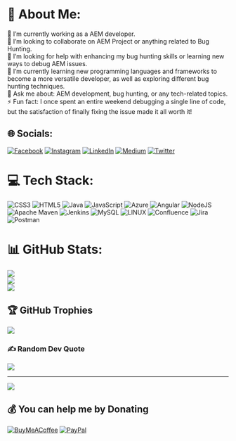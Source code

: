 # 💫 About Me:
🔭 I’m currently working as a AEM developer.<br>👯 I’m looking to collaborate on AEM Project or anything related to Bug Hunting.<br>🤝 I’m looking for help with enhancing my bug hunting skills or learning new ways to debug AEM issues.<br>🌱 I’m currently learning new programming languages and frameworks to become a more versatile developer, as well as exploring different bug hunting techniques.<br>💬 Ask me about: AEM development, bug hunting, or any tech-related topics.<br>⚡ Fun fact: I once spent an entire weekend debugging a single line of code, but the satisfaction of finally fixing the issue made it all worth it!


## 🌐 Socials:
[![Facebook](https://img.shields.io/badge/Facebook-%231877F2.svg?logo=Facebook&logoColor=white)](https://facebook.com/nandheswara) [![Instagram](https://img.shields.io/badge/Instagram-%23E4405F.svg?logo=Instagram&logoColor=white)](https://instagram.com/nandheswara) [![LinkedIn](https://img.shields.io/badge/LinkedIn-%230077B5.svg?logo=linkedin&logoColor=white)](https://linkedin.com/in/nandheswara) [![Medium](https://img.shields.io/badge/Medium-12100E?logo=medium&logoColor=white)](https://medium.com/@nandheswara) [![Twitter](https://img.shields.io/badge/Twitter-%231DA1F2.svg?logo=Twitter&logoColor=white)](https://twitter.com/nandheswara) 

# 💻 Tech Stack:
![CSS3](https://img.shields.io/badge/css3-%231572B6.svg?style=for-the-badge&logo=css3&logoColor=white) ![HTML5](https://img.shields.io/badge/html5-%23E34F26.svg?style=for-the-badge&logo=html5&logoColor=white) ![Java](https://img.shields.io/badge/java-%23ED8B00.svg?style=for-the-badge&logo=java&logoColor=white) ![JavaScript](https://img.shields.io/badge/javascript-%23323330.svg?style=for-the-badge&logo=javascript&logoColor=%23F7DF1E) ![Azure](https://img.shields.io/badge/azure-%230072C6.svg?style=for-the-badge&logo=azure-devops&logoColor=white) ![Angular](https://img.shields.io/badge/angular-%23DD0031.svg?style=for-the-badge&logo=angular&logoColor=white) ![NodeJS](https://img.shields.io/badge/node.js-6DA55F?style=for-the-badge&logo=node.js&logoColor=white) ![Apache Maven](https://img.shields.io/badge/Apache%20Maven-C71A36?style=for-the-badge&logo=Apache%20Maven&logoColor=white) ![Jenkins](https://img.shields.io/badge/jenkins-%232C5263.svg?style=for-the-badge&logo=jenkins&logoColor=white) ![MySQL](https://img.shields.io/badge/mysql-%2300f.svg?style=for-the-badge&logo=mysql&logoColor=white) ![LINUX](https://img.shields.io/badge/Linux-FCC624?style=for-the-badge&logo=linux&logoColor=black) ![Confluence](https://img.shields.io/badge/confluence-%23172BF4.svg?style=for-the-badge&logo=confluence&logoColor=white) ![Jira](https://img.shields.io/badge/jira-%230A0FFF.svg?style=for-the-badge&logo=jira&logoColor=white) ![Postman](https://img.shields.io/badge/Postman-FF6C37?style=for-the-badge&logo=postman&logoColor=white)
# 📊 GitHub Stats:
![](https://github-readme-stats.vercel.app/api?username=nandheswara&theme=blue-green&hide_border=false&include_all_commits=true&count_private=true)<br/>
![](https://github-readme-streak-stats.herokuapp.com/?user=nandheswara&theme=blue-green&hide_border=false)<br/>
![](https://github-readme-stats.vercel.app/api/top-langs/?username=nandheswara&theme=blue-green&hide_border=false&include_all_commits=true&count_private=true&layout=compact)

## 🏆 GitHub Trophies
![](https://github-profile-trophy.vercel.app/?username=nandheswara&theme=onestar&no-frame=true&no-bg=false&margin-w=4)

### ✍️ Random Dev Quote
![](https://quotes-github-readme.vercel.app/api?type=horizontal&theme=radical)

---
[![](https://visitcount.itsvg.in/api?id=nandheswara&icon=0&color=0)](https://visitcount.itsvg.in)

  ## 💰 You can help me by Donating
  [![BuyMeACoffee](https://img.shields.io/badge/Buy%20Me%20a%20Coffee-ffdd00?style=for-the-badge&logo=buy-me-a-coffee&logoColor=black)](https://buymeacoffee.com/nandheswara) [![PayPal](https://img.shields.io/badge/PayPal-00457C?style=for-the-badge&logo=paypal&logoColor=white)](https://paypal.me/nandheswara) 

  
<!-- Proudly created with GPRM ( https://gprm.itsvg.in ) -->
